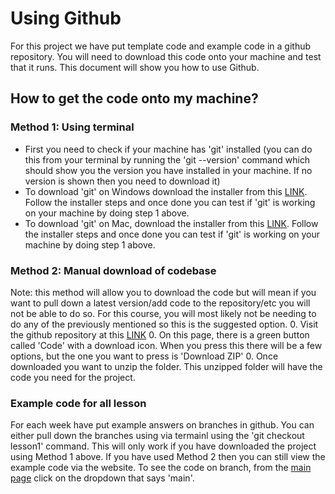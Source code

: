 # Using Github
For this project we have put template code and example code in a github repository. You will need to download this code onto your machine and test that it runs. This document will show you how to use Github.

## How to get the code onto my machine?
### Method 1: Using terminal
- First you need to check if your machine has 'git' installed (you can do this from your terminal by running the 'git --version' command which should show you the version you have installed in your machine. If no version is shown then you need to download it)
- To download 'git' on Windows download the installer from this [LINK](https://git-scm.com/downloads). Follow the installer steps and once done you can test if 'git' is working on your machine by doing step 1 above.
- To download 'git' on Mac, download the installer from this [LINK](https://sourceforge.net/projects/git-osx-installer/files/).  Follow the installer steps and once done you can test if 'git' is working on your machine by doing step 1 above.

### Method 2: Manual download of codebase
Note: this method will allow you to download the code but will mean if you want to pull down a latest version/add code to the repository/etc you will not be able to do so. For this course, you will most likely not be needing to do any of the previously mentioned so this is the suggested option.
0. Visit the github repository at this [LINK](https://github.com/raufabr/advanced-course)
0. On this page, there is a green button called 'Code' with a download icon. When you press this there will be a few options, but the one you want to press is 'Download ZIP'
0. Once downloaded you want to unzip the folder. This unzipped folder will have the code you need for the project. 


### Example code for all lesson
For each week have put example answers on branches in github. You can either pull down the branches using via termainl using the 'git checkout lesson1' command. This will only work if you have downloaded the project using Method 1 above.
If you have used Method 2 then you can still view the example code via the website. To see the code on branch, from the [main page](https://github.com/raufabr/advanced-course) click on the dropdown that says 'main'. 